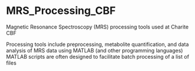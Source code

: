 # MRS_Processing_CBF
Magnetic Resonance Spectroscopy (MRS) processing tools used at Charite CBF

Processing tools include preprocessing, metabolite quantification, and data analysis of MRS data using MATLAB (and other programming languages)
MATLAB scripts are often designed to facilitate batch processing of a list of files
